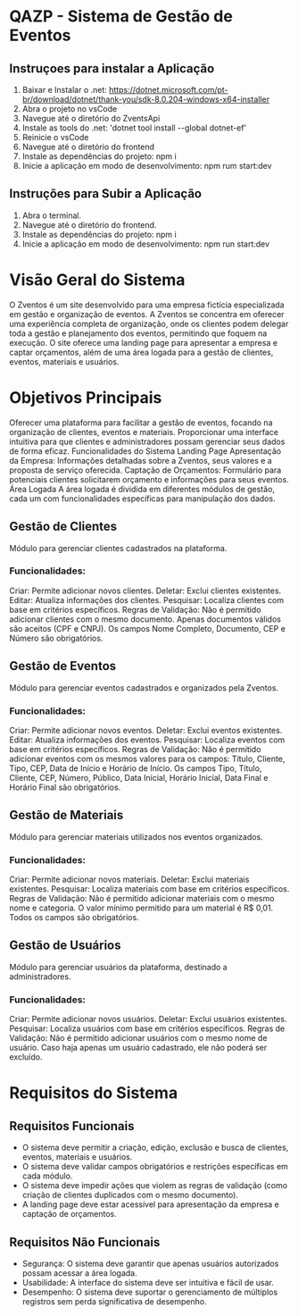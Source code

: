 # QAZP - Sistema de Gestão de Eventos

## Instruçoes para instalar a Aplicação
1. Baixar e Instalar o .net: https://dotnet.microsoft.com/pt-br/download/dotnet/thank-you/sdk-8.0.204-windows-x64-installer
2. Abra o projeto no vsCode
3. Navegue até o diretório do ZventsApi
4. Instale as tools do .net: 'dotnet tool install --global dotnet-ef'
5. Reinicie o vsCode
6. Navegue até o diretório do frontend
7. Instale as dependências do projeto: npm i
8. Inicie a aplicação em modo de desenvolvimento: npm rum start:dev

## Instruções para Subir a Aplicação

1. Abra o terminal.
2. Navegue até o diretório do frontend.
3. Instale as dependências do projeto: npm i
4. Inicie a aplicação em modo de desenvolvimento: npm run start:dev

# Visão Geral do Sistema
O Zventos é um site desenvolvido para uma empresa fictícia especializada em gestão e organização de eventos. A Zventos se concentra em oferecer uma experiência completa de organização, onde os clientes podem delegar toda a gestão e planejamento dos eventos, permitindo que foquem na execução. O site oferece uma landing page para apresentar a empresa e captar orçamentos, além de uma área logada para a gestão de clientes, eventos, materiais e usuários.

# Objetivos Principais
Oferecer uma plataforma para facilitar a gestão de eventos, focando na organização de clientes, eventos e materiais.
Proporcionar uma interface intuitiva para que clientes e administradores possam gerenciar seus dados de forma eficaz.
Funcionalidades do Sistema
Landing Page
Apresentação da Empresa: Informações detalhadas sobre a Zventos, seus valores e a proposta de serviço oferecida.
Captação de Orçamentos: Formulário para potenciais clientes solicitarem orçamento e informações para seus eventos.
Área Logada
A área logada é dividida em diferentes módulos de gestão, cada um com funcionalidades específicas para manipulação dos dados.

## Gestão de Clientes
Módulo para gerenciar clientes cadastrados na plataforma.

### Funcionalidades:
Criar: Permite adicionar novos clientes.
Deletar: Exclui clientes existentes.
Editar: Atualiza informações dos clientes.
Pesquisar: Localiza clientes com base em critérios específicos.
Regras de Validação:
Não é permitido adicionar clientes com o mesmo documento.
Apenas documentos válidos são aceitos (CPF e CNPJ).
Os campos Nome Completo, Documento, CEP e Número são obrigatórios.

## Gestão de Eventos
Módulo para gerenciar eventos cadastrados e organizados pela Zventos.

### Funcionalidades:
Criar: Permite adicionar novos eventos.
Deletar: Exclui eventos existentes.
Editar: Atualiza informações dos eventos.
Pesquisar: Localiza eventos com base em critérios específicos.
Regras de Validação:
Não é permitido adicionar eventos com os mesmos valores para os campos: Título, Cliente, Tipo, CEP, Data de Início e Horário de Início.
Os campos Tipo, Título, Cliente, CEP, Número, Público, Data Inicial, Horário Inicial, Data Final e Horário Final são obrigatórios.

## Gestão de Materiais
Módulo para gerenciar materiais utilizados nos eventos organizados.

### Funcionalidades:
Criar: Permite adicionar novos materiais.
Deletar: Exclui materiais existentes.
Pesquisar: Localiza materiais com base em critérios específicos.
Regras de Validação:
Não é permitido adicionar materiais com o mesmo nome e categoria.
O valor mínimo permitido para um material é R$ 0,01.
Todos os campos são obrigatórios.

## Gestão de Usuários
Módulo para gerenciar usuários da plataforma, destinado a administradores.

### Funcionalidades:
Criar: Permite adicionar novos usuários.
Deletar: Exclui usuários existentes.
Pesquisar: Localiza usuários com base em critérios específicos.
Regras de Validação:
Não é permitido adicionar usuários com o mesmo nome de usuário.
Caso haja apenas um usuário cadastrado, ele não poderá ser excluído.

# Requisitos do Sistema

## Requisitos Funcionais
- O sistema deve permitir a criação, edição, exclusão e busca de clientes, eventos, materiais e usuários.
- O sistema deve validar campos obrigatórios e restrições específicas em cada módulo.
- O sistema deve impedir ações que violem as regras de validação (como criação de clientes duplicados com o mesmo documento).
- A landing page deve estar acessível para apresentação da empresa e captação de orçamentos.

## Requisitos Não Funcionais
- Segurança: O sistema deve garantir que apenas usuários autorizados possam acessar a área logada.
- Usabilidade: A interface do sistema deve ser intuitiva e fácil de usar.
- Desempenho: O sistema deve suportar o gerenciamento de múltiplos registros sem perda significativa de desempenho.
